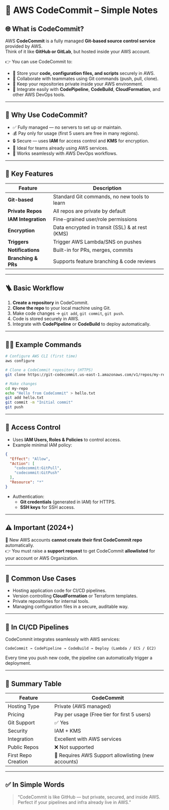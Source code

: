# 📝 AWS CodeCommit – Simple Notes

## 🌐 What is CodeCommit?

AWS **CodeCommit** is a fully managed **Git-based source control service** provided by AWS.  
Think of it like **GitHub or GitLab**, but hosted inside your AWS account.

👉 You can use CodeCommit to:
- 🧠 Store your **code, configuration files, and scripts** securely in AWS.
- 👥 Collaborate with teammates using Git commands (push, pull, clone).
- 🔐 Keep your repositories private inside your AWS environment.
- 🔗 Integrate easily with **CodePipeline**, **CodeBuild**, **CloudFormation**, and other AWS DevOps tools.

---

## 🧭 Why Use CodeCommit?

- ✅ Fully managed — no servers to set up or maintain.
- 💰 Pay only for usage (first 5 users are free in many regions).
- 🔒 Secure — uses **IAM** for access control and **KMS** for encryption.
- 🧠 Ideal for teams already using AWS services.
- 🚀 Works seamlessly with AWS DevOps workflows.

---

## 🧰 Key Features

| Feature | Description |
|---------|-------------|
| **Git-based** | Standard Git commands, no new tools to learn |
| **Private Repos** | All repos are private by default |
| **IAM Integration** | Fine-grained user/role permissions |
| **Encryption** | Data encrypted in transit (SSL) & at rest (KMS) |
| **Triggers** | Trigger AWS Lambda/SNS on pushes |
| **Notifications** | Built-in for PRs, merges, commits |
| **Branching & PRs** | Supports feature branching & code reviews |

---

## 🪜 Basic Workflow

1. **Create a repository** in CodeCommit.  
2. **Clone the repo** to your local machine using Git.  
3. Make code changes → `git add`, `git commit`, `git push`.  
4. Code is stored securely in AWS.  
5. Integrate with **CodePipeline** or **CodeBuild** to deploy automatically.

---

## 🧑‍💻 Example Commands

```bash
# Configure AWS CLI (first time)
aws configure

# Clone a CodeCommit repository (HTTPS)
git clone https://git-codecommit.us-east-1.amazonaws.com/v1/repos/my-repo

# Make changes
cd my-repo
echo "Hello from CodeCommit" > hello.txt
git add hello.txt
git commit -m "Initial commit"
git push
```

---

## 🔐 Access Control

- Uses **IAM Users, Roles & Policies** to control access.
- Example minimal IAM policy:

```json
{
  "Effect": "Allow",
  "Action": [
    "codecommit:GitPull",
    "codecommit:GitPush"
  ],
  "Resource": "*"
}
```

- Authentication:
  - **Git credentials** (generated in IAM) for HTTPS.
  - **SSH keys** for SSH access.

---

## ⚠️ Important (2024+)

🚨 New AWS accounts **cannot create their first CodeCommit repo** automatically.  
👉 You must raise a **support request** to get CodeCommit **allowlisted** for your account or AWS Organization.

---

## 🧠 Common Use Cases

- Hosting application code for CI/CD pipelines.
- Version controlling **CloudFormation** or Terraform templates.
- Private repositories for internal tools.
- Managing configuration files in a secure, auditable way.

---

## 🚀 In CI/CD Pipelines

CodeCommit integrates seamlessly with AWS services:

```
CodeCommit → CodePipeline → CodeBuild → Deploy (Lambda / ECS / EC2)
```

Every time you push new code, the pipeline can automatically trigger a deployment.

---

## 📝 Summary Table

| Feature | CodeCommit |
|--------|------------|
| Hosting Type | Private (AWS managed) |
| Pricing | Pay per usage (Free tier for first 5 users) |
| Git Support | ✅ Yes |
| Security | IAM + KMS |
| Integration | Excellent with AWS services |
| Public Repos | ❌ Not supported |
| First Repo Creation | 📝 Requires AWS Support allowlisting (new accounts) |

---

## ✅ In Simple Words

> “CodeCommit is like GitHub — but private, secured, and inside AWS. Perfect if your pipelines and infra already live in AWS.”

